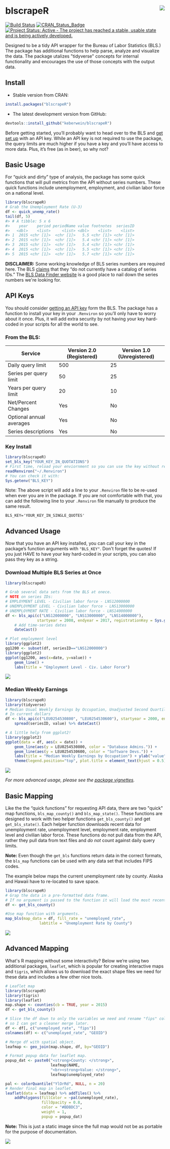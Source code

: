 <!-- README.md is generated from README.Rmd. Please edit that file -->
blscrapeR <img src="man/figures/blscrapeR_hex.png" align="right" />
===================================================================

[![Build Status](https://travis-ci.org/keberwein/blscrapeR.png?branch=master)](https://travis-ci.org/keberwein/blscrapeR) [![CRAN\_Status\_Badge](http://www.r-pkg.org/badges/version/blscrapeR)](http://www.r-pkg.org/badges/version/blscrapeR) [![Project Status: Active - The project has reached a stable, usable state and is being actively developed.](http://www.repostatus.org/badges/latest/active.svg)](http://www.repostatus.org/#active)

Designed to be a tidy API wrapper for the Bureau of Labor Statistics (BLS.) The package has additional functions to help parse, analyze and visualize the data. The package utalizes "tidyverse" concepts for internal functionality and encourages the use of those concepts with the output data.

Install
-------

-   Stable version from CRAN:

``` r
install.packages("blscrapeR")
```

-   The latest development version from GitHub:

``` r
devtools::install_github("keberwein/blscrapeR")
```

Before getting started, you’ll probably want to head over to the BLS and [get set up](http://data.bls.gov/registrationEngine/) with an API key. While an API key is not required to use the package, the query limits are much higher if you have a key and you’ll have access to more data. Plus, it’s free (as in beer), so why not?

Basic Usage
-----------

For “quick and dirty” type of analysis, the package has some quick functions that will pull metrics from the API without series numbers. These quick functions include unemployment, employment, and civilian labor force on a national level.

``` r
library(blscrapeR)
# Grab the Unemployment Rate (U-3) 
df <- quick_unemp_rate()
tail(df, 5)
#> # A tibble: 5 x 6
#>    year    period periodName value footnotes  seriesID
#>   <dbl>    <list>     <list> <dbl>    <list>    <list>
#> 1  2015 <chr [1]>  <chr [1]>   5.5 <chr [1]> <chr [1]>
#> 2  2015 <chr [1]>  <chr [1]>   5.4 <chr [1]> <chr [1]>
#> 3  2015 <chr [1]>  <chr [1]>   5.4 <chr [1]> <chr [1]>
#> 4  2015 <chr [1]>  <chr [1]>   5.5 <chr [1]> <chr [1]>
#> 5  2015 <chr [1]>  <chr [1]>   5.7 <chr [1]> <chr [1]>
```

**DISCLAIMER:** Some working knowledge of BLS series numbers are required here. The BLS [claims](http://www.bls.gov/developers/api_faqs.htm#signatures3) that they “do not currently have a catalog of series IDs.” The [BLS Data Finder website](http://beta.bls.gov/dataQuery/search) is a good place to nail down the series numbers we're looking for.

API Keys
--------

You should consider [getting an API key](http://data.bls.gov/registrationEngine/) form the BLS. The package has a function to install your key in your `.Renviron` so you’ll only have to worry about it once. Plus, it will add extra security by not having your key hard-coded in your scripts for all the world to see.

### From the BLS:

| Service                  | Version 2.0 (Registered) | Version 1.0 (Unregistered) |
|--------------------------|--------------------------|----------------------------|
| Daily query limit        | 500                      | 25                         |
| Series per query limit   | 50                       | 25                         |
| Years per query limit    | 20                       | 10                         |
| Net/Percent Changes      | Yes                      | No                         |
| Optional annual averages | Yes                      | No                         |
| Series descriptions      | Yes                      | No                         |

### Key Install

``` r
library(blscrapeR)
set_bls_key("YOUR_KEY_IN_QUOTATIONS")
# First time, reload your enviornment so you can use the key without restarting R.
readRenviron("~/.Renviron")
# You can check it with:
Sys.getenv("BLS_KEY")
```

Note: The above script will add a line to your `.Renviron` file to be re-used when ever you are in the package. If you are not comfortable with that, you can add the following line to your `.Renviron` file manually to produce the same result.

`BLS_KEY='YOUR_KEY_IN_SINGLE_QUOTES'`

Advanced Usage
--------------

Now that you have an API key installed, you can call your key in the package’s function arguments with `"BLS_KEY"`. Don't forget the quotes! If you just HAVE to have your key hard-coded in your scripts, you can also pass they key as a string.

### Download Multiple BLS Series at Once

``` r
library(blscrapeR)

# Grab several data sets from the BLS at onece.
# NOTE on series IDs: 
# EMPLOYMENT LEVEL - Civilian labor force - LNS12000000
# UNEMPLOYMENT LEVEL - Civilian labor force - LNS13000000
# UNEMPLOYMENT RATE - Civilian labor force - LNS14000000
df <- bls_api(c("LNS12000000", "LNS13000000", "LNS14000000"),
              startyear = 2008, endyear = 2017, registrationKey = Sys.getenv("BLS_KEY")) %>%
    # Add time-series dates
    dateCast()
```

``` r
# Plot employment level
library(ggplot2)
gg1200 <- subset(df, seriesID=="LNS12000000")
library(ggplot2)
ggplot(gg1200, aes(x=date, y=value)) +
    geom_line() +
    labs(title = "Employment Level - Civ. Labor Force")
```

![](https://github.com/keberwein/keberwein.github.io/blob/master/images/bls_img/emplevelggreadme.png?raw=true)

### Median Weekly Earnings

``` r
library(blscrapeR)
library(tidyverse)
# Median Usual Weekly Earnings by Occupation, Unadjusted Second Quartile.
# In current dollars
df <- bls_api(c("LEU0254530800", "LEU0254530600"), startyear = 2000, endyear = 2016, registrationKey = Sys.getenv("BLS_KEY")) %>%
    spread(seriesID, value) %>% dateCast()
```

``` r
# A little help from ggplot2!
library(ggplot2)
ggplot(data = df, aes(x = date)) + 
    geom_line(aes(y = LEU0254530800, color = "Database Admins.")) +
    geom_line(aes(y = LEU0254530600, color = "Software Devs.")) + 
    labs(title = "Median Weekly Earnings by Occupation") + ylab("value") +
    theme(legend.position="top", plot.title = element_text(hjust = 0.5)) 
```

![](https://github.com/keberwein/keberwein.github.io/blob/master/images/bls_img/blscrape_docfig1.png?raw=true)

*For more advanced usage, please see the [package vignettes](https://github.com/keberwein/blscrapeR/tree/master/vignettes).*

Basic Mapping
-------------

Like the the “quick functions” for requesting API data, there are two "quick" map functions, `bls_map_county()` and `bls_map_state()`. These functions are designed to work with two helper functions `get_bls_county()` and get `get_bls_state()`. Each helper function downloads recent data for unemployment rate, unemployment level, employment rate, employment level and civilian labor force. These functions do not pull data from the API, rather they pull data from text files and *do not* count against daily query limits.

**Note:** Even though the `get_bls` functions return data in the correct formats, the `bls_map` functions can be used with any data set that includes FIPS codes.

The example below maps the current unemployment rate by county. Alaska and Hawaii have to re-located to save space.

``` r
library(blscrapeR)
# Grap the data in a pre-formatted data frame.
# If no argument is passed to the function it will load the most recent month's data.
df <- get_bls_county()

#Use map function with arguments.
map_bls(map_data = df, fill_rate = "unemployed_rate", 
               labtitle = "Unemployment Rate by County")
```

![](https://github.com/keberwein/keberwein.github.io/blob/master/images/bls_img/blscrape_docfig3.png?raw=true)

Advanced Mapping
----------------

What's R mapping without some interactivity? Below we’re using two additional packages, `leaflet`, which is popular for creating interactive maps and `tigris`, which allows us to download the exact shape files we need for these data and includes a few other nice tools.

``` r
# Leaflet map
library(blscrapeR)
library(tigris)
library(leaflet)
map.shape <- counties(cb = TRUE, year = 2015)
df <- get_bls_county()

# Slice the df down to only the variables we need and rename "fips" colunm
# so I can get a cleaner merge later.
df <- df[, c("unemployed_rate", "fips")]
colnames(df) <- c("unemployed_rate", "GEOID")

# Merge df with spatial object.
leafmap <- geo_join(map.shape, df, by="GEOID")

# Format popup data for leaflet map.
popup_dat <- paste0("<strong>County: </strong>", 
                    leafmap$NAME, 
                    "<br><strong>Value: </strong>", 
                    leafmap$unemployed_rate)

pal <- colorQuantile("YlOrRd", NULL, n = 20)
# Render final map in leaflet.
leaflet(data = leafmap) %>% addTiles() %>%
    addPolygons(fillColor = ~pal(unemployed_rate), 
                fillOpacity = 0.8, 
                color = "#BDBDC3", 
                weight = 1,
                popup = popup_dat)
```

**Note:** This is just a static image since the full map would not be as portable for the purpose of documentation.

![](https://github.com/keberwein/keberwein.github.io/blob/master/images/bls_img/blscrape_docfig3-1.png?raw=true)
